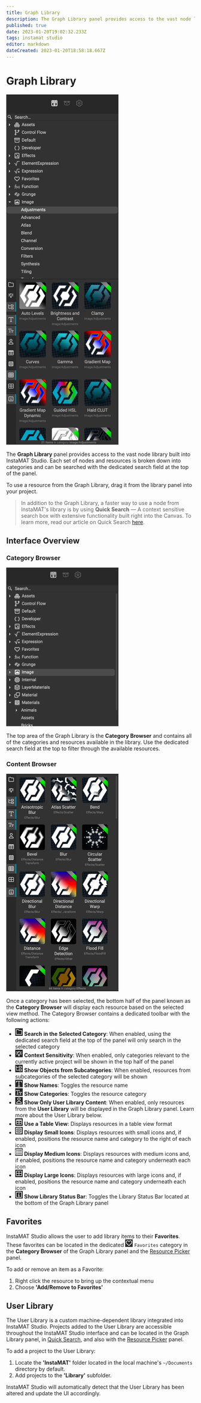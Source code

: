 ```yaml
---
title: Graph Library
description: The Graph Library panel provides access to the vast node library built into InstaMAT Studio.
published: true
date: 2023-01-20T19:02:32.233Z
tags: instamat studio
editor: markdown
dateCreated: 2023-01-20T18:58:18.667Z
---
```


# Graph Library

<img src="/instamat_studio/canvas/graph_library.png" width="300"/>

The **Graph Library** panel provides access to the vast node library built into InstaMAT Studio. Each set of nodes and resources is broken down into categories and can be searched with the dedicated search field at the top of the panel.

To use a resource from the Graph Library, drag it from the library panel into your project.

>In addition to the Graph Library, a faster way to use a node from InstaMAT's library is by using **Quick Search** — A context sensitive search box with extensive functionality built right into the Canvas. To learn more, read our article on Quick Search <a href="">here</a>.

## Interface Overview

### Category Browser
<img src="/instamat_studio/canvas/gl_top.png" width="300"/>

The top area of the Graph Library is the **Category Browser** and contains all of the categories and resources available in the library. Use the dedicated search field at the top to filter through the available resources.

### Content Browser

<img src="/instamat_studio/canvas/gl_bottom.png" width="300"/>

Once a category has been selected, the bottom half of the panel known as the **Category Browser** will display each resource based on the selected view method. The Category Browser contains a dedicated toolbar with the following actions:

- ![icon](/instamat_studio/canvas/search_in_selected_category_icon.png) **Search in the Selected Category**: When enabled, using the dedicated search field at the top of the panel will only search in the selected category
- ![icon](/instamat_studio/canvas/context_sensitivity_icon.png) **Context Sensitivity**: When enabled, only categories relevant to the currently active project will be shown in the top half of the panel
- ![icon](/instamat_studio/canvas/show_objects_from_subcategories_icon.png) **Show Objects from Subcategories**: When enabled, resources from subcategories of the selected category will be shown
- ![icon](/instamat_studio/canvas/show_names_icon.png) **Show Names**: Toggles the resource name
- ![icon](/instamat_studio/canvas/show_categories_icon.png) **Show Categories**: Toggles the resource category
- ![icon](/instamat_studio/canvas/show_only_user_library_content_icon.png) **Show Only User Library Content**: When enabled, only resources from the **User Library** will be displayed in the Graph Library panel. Learn more about the User Library below.
- ![icon](/instamat_studio/canvas/use_a_table_view_icon.png) **Use a Table View**: Displays resources in a table view format
- ![icon](/instamat_studio/canvas/display_small_icons_icon.png) **Display Small Icons**: Displays resources with small icons and, if enabled, positions the resource name and category to the right of each icon
- ![icon](/instamat_studio/canvas/display_medium_icons_icon.png) **Display Medium Icons**: Displays resources with medium icons and, if enabled, positions the resource name and category underneath each icon
- ![icon](/instamat_studio/canvas/display_large_icons_icon.png) **Display Large Icons**: Displays resources with large icons and, if enabled, positions the resource name and category underneath each icon
- ![icon](/instamat_studio/canvas/show_library_status_bar_icon.png)  **Show Library Status Bar**: Toggles the Library Status Bar located at the bottom of the Graph Library panel


## Favorites
InstaMAT Studio allows the user to add library items to their **Favorites**. These favorites can be located in the dedicated ![Icon](/instamat_studio/canvas/favorites_icon.png) `Favorites` category in the **Category Browser** of the Graph Library panel and the <a href="">Resource Picker</a> panel.

To add or remove an item as a Favorite:

1. Right click the resource to bring up the contextual menu
2. Choose **'Add/Remove to Favorites'**


## User Library
The User Library is a custom machine-dependent library integrated into InstaMAT Studio. Projects added to the User Library are accessible throughout the InstaMAT Studio interface and can be located in the Graph Library panel, in <a href="Quick_Search.html">Quick Search</a>, and also with the <a href="">Resource Picker</a> panel.

To add a project to the User Library:

1. Locate the **'InstaMAT'** folder located in the local machine's `~/Documents` directory by default.
2. Add projects to the **'Library'** subfolder.

InstaMAT Studio will automatically detect that the User Library has been altered and update the UI accordingly.